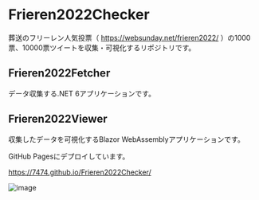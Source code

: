 # Frieren2022Checker

葬送のフリーレン人気投票（ https://websunday.net/frieren2022/ ）の1000票、10000票ツイートを収集・可視化するリポジトリです。


## Frieren2022Fetcher

データ収集する.NET 6アプリケーションです。


## Frieren2022Viewer

収集したデータを可視化するBlazor WebAssemblyアプリケーションです。

GitHub Pagesにデプロイしています。

https://7474.github.io/Frieren2022Checker/

![image](https://user-images.githubusercontent.com/4744735/192159191-368cda8b-1f29-430f-b2fb-8d4842605403.png)
